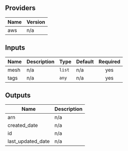 ## Providers

| Name | Version |
|------|---------|
| aws | n/a |

## Inputs

| Name | Description | Type | Default | Required |
|------|-------------|------|---------|:-----:|
| mesh | n/a | `list` | n/a | yes |
| tags | n/a | `any` | n/a | yes |

## Outputs

| Name | Description |
|------|-------------|
| arn | n/a |
| created\_date | n/a |
| id | n/a |
| last\_updated\_date | n/a |

